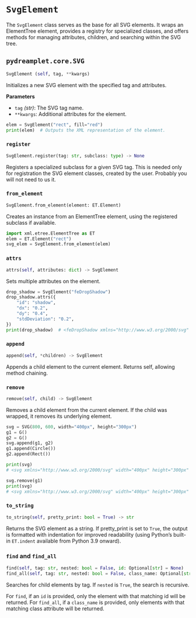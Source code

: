 # `SvgElement`

The `SvgElement` class serves as the base for all SVG elements. It wraps an ElementTree element, provides a registry for specialized classes, and offers methods for managing attributes, children, and searching within the SVG tree.

## <span class="class"></span>`pydreamplet.core.SVG`

```py
SvgElement (self, tag, **kwargs)
```

Initializes a new SVG element with the specified tag and attributes.

<span class="param">**Parameters**</span>

- `tag` *(str)*: The SVG tag name.
- `**kwargs`: Additional attributes for the element.

```py
elem = SvgElement("rect", fill="red")
print(elem)  # Outputs the XML representation of the element.
```

### <span class="meth"></span>`register`

```py
SvgElement.register(tag: str, subclass: type) -> None
```

Registers a specialized subclass for a given SVG tag. This is needed only for registration the SVG element classes, created by the user. Probably you will not need to us it.

### <span class="meth"></span>`from_element`

```py
SvgElement.from_element(element: ET.Element)
```

Creates an instance from an ElementTree element, using the registered subclass if available.

```py
import xml.etree.ElementTree as ET
elem = ET.Element("rect")
svg_elem = SvgElement.from_element(elem)
```

### <span class="meth"></span>`attrs`

```py
attrs(self, attributes: dict) -> SvgElement
```

Sets multiple attributes on the element.

```py
drop_shadow = SvgElement("feDropShadow")
drop_shadow.attrs({
    "id": "shadow",
    "dx": "0.2",
    "dy": "0.4",
    "stdDeviation": "0.2",
})
print(drop_shadow)  # <feDropShadow xmlns="http://www.w3.org/2000/svg" id="shadow" dx="0.2" dy="0.4" stdDeviation="0.2" />
```

### <span class="meth"></span>`append`

```py
append(self, *children) -> SvgElement
```

Appends a child element to the current element. Returns self, allowing method chaining.

### <span class="meth"></span>`remove`

```py
remove(self, child) -> SvgElement
```

Removes a child element from the current element. If the child was wrapped, it removes its underlying element.

```py
svg = SVG(800, 600, width="400px", height="300px")
g1 = G()
g2 = G()
svg.append(g1, g2)
g1.append(Circle())
g2.append(Rect())

print(svg)
# <svg xmlns="http://www.w3.org/2000/svg" width="400px" height="300px" viewBox="0 0 800 600"><g><circle /></g><g><rect /></g></svg>

svg.remove(g1)
print(svg)
# <svg xmlns="http://www.w3.org/2000/svg" width="400px" height="300px" viewBox="0 0 800 600"><g><rect /></g></svg>
```

### <span class="meth"></span>`to_string`

```py
to_string(self, pretty_print: bool = True) -> str
```

Returns the SVG element as a string. If pretty_print is set to `True`, the output is formatted with indentation for improved readability (using Python’s built-in `ET.indent` available from Python 3.9 onward).

### <span class="meth"></span>`find` and `find_all`

```py
find(self, tag: str, nested: bool = False, id: Optional[str] = None)
find_all(self, tag: str, nested: bool = False, class_name: Optional[str] = None)
```

Searches for child elements by tag. If `nested` is `True`, the search is recursive.

For `find`, if an `id` is provided, only the element with that matching id will be returned.
For `find_all`, if a `class_name` is provided, only elements with that matching class attribute will be returned.
